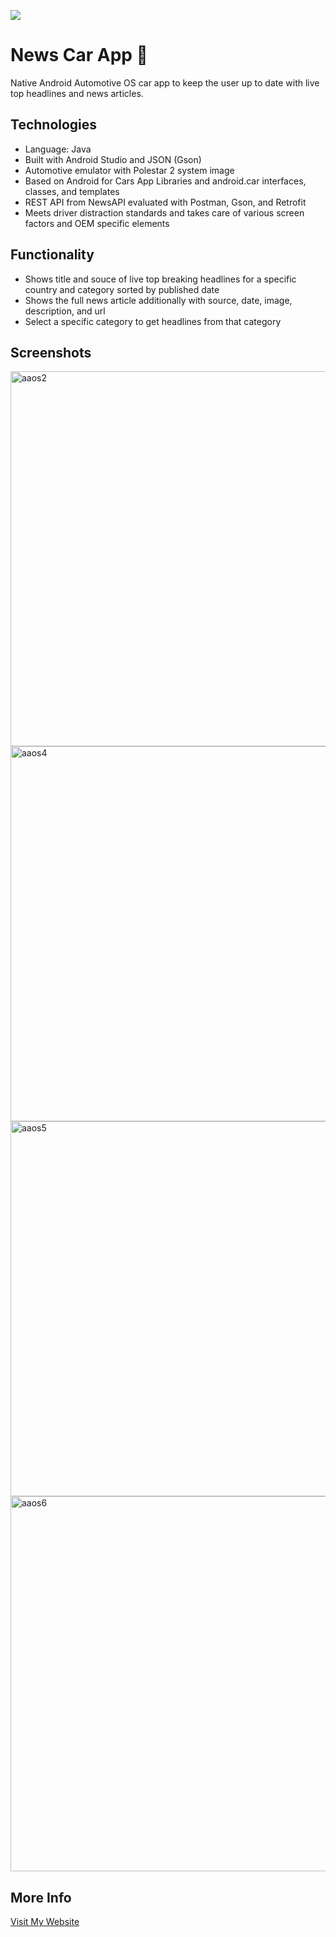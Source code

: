 ![](https://user-images.githubusercontent.com/36485235/164883068-8347ec42-d0ad-42e2-ad2d-ba749877f121.png)

# News Car App 🚗
Native Android Automotive OS car app to keep the user up to date with live top headlines and news articles.

## Technologies
- Language: Java
- Built with Android Studio and JSON (Gson)
- Automotive emulator with Polestar 2 system image
- Based on Android for Cars App Libraries and android.car interfaces, classes, and templates
- REST API from NewsAPI evaluated with Postman, Gson, and Retrofit
- Meets driver distraction standards and takes care of various screen factors and OEM specific elements

## Functionality
- Shows title and souce of live top breaking headlines for a specific country and category sorted by published date
- Shows the full news article additionally with source, date, image, description, and url
- Select a specific category to get headlines from that category

## Screenshots
<img width="600" alt="aaos2" src="https://user-images.githubusercontent.com/36485235/164882964-5fd07598-cfd1-4a9e-a555-129863daafc7.png">
<img width="600" alt="aaos4" src="https://user-images.githubusercontent.com/36485235/164882947-fc4ac499-c29f-4a3b-87d3-2ab1ccb307be.png">
<img width="600" alt="aaos5" src="https://user-images.githubusercontent.com/36485235/164882953-121c82de-22b6-4717-9697-23067a4cb97b.png">
<img width="600" alt="aaos6" src="https://user-images.githubusercontent.com/36485235/164882958-4a694f80-0008-4b30-8006-d36bdbd93d5b.png">

## More Info
[Visit My Website](https://jongwonlee.dev/news-car-app)
